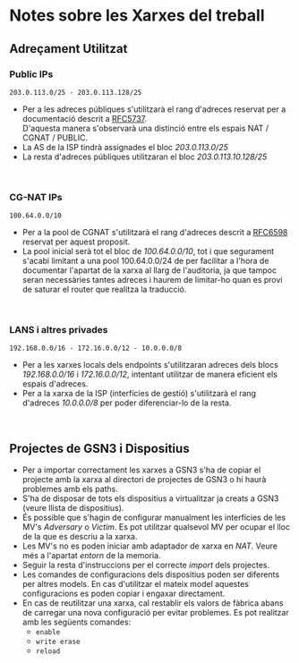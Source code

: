 # Notes sobre les Xarxes del treball  
  
## Adreçament Utilitzat

### Public IPs  
`203.0.113.0/25 - 203.0.113.128/25`

- Per a les adreces públiques s'utilitzarà el rang d'adreces reservat per a documentació descrit a [RFC5737](https://www.rfc-editor.org/rfc/rfc5737.html).  
  D'aquesta manera s'observarà una distinció entre els espais NAT / CGNAT / PUBLIC.
- La AS de la ISP tindrà assignades el bloc *203.0.113.0/25*  
- La resta d'adreces públiques utilitzaran el bloc *203.0.113.10.128/25* 
  
&nbsp;  
  
### CG-NAT IPs  
`100.64.0.0/10`

- Per a la pool de CGNAT s'utilitzarà el rang d'adreces descrit a [RFC6598](https://www.rfc-editor.org/rfc/rfc6598.html) reservat per aquest proposit. 
- La pool inicial serà tot el bloc de *100.64.0.0/10*, tot i que segurament s'acabi limitant a una pool 100.64.0.0/24 de per facilitar a l'hora de documentar l'apartat de la xarxa  al llarg de l'auditoria, ja que tampoc seran necessàries tantes adreces i haurem de limitar-ho quan es provi de saturar el router que realitza la traducció.
  
&nbsp;  
   
### LANS i altres privades   
`192.168.0.0/16 - 172.16.0.0/12 - 10.0.0.0/8`

- Per a les xarxes locals dels endpoints s'utilitzaran adreces dels blocs *192.168.0.0/16* i *172.16.0.0/12*, intentant utilitzar de manera eficient els espais d'adreces.  
- Per a la xarxa de la ISP (interfícies de gestió) s'utilitzarà el rang d'adreces *10.0.0.0/8* per poder diferenciar-lo de la resta.

&nbsp;  
   
## Projectes de GSN3 i Dispositius

- Per a importar correctament les xarxes a GSN3 s'ha de copiar el projecte amb la xarxa al directori de projectes de GSN3 o hi haurà problemes amb els paths.  
- S'ha de disposar de tots els dispositius a virtualitzar ja creats a GSN3 (veure llista de dispositius).  
- És possible que s'hagin de configurar manualment les interfícies de les MV's *Adversary* o *Victim*. Es pot utilitzar qualsevol MV per ocupar el lloc de la que es descriu a la xarxa.  
- Les MV's no es poden iniciar amb adaptador de xarxa en *NAT*. Veure més a l'apartat *entorn* de la memoria.  
- Seguir la resta d'instruccions per el correcte *import* dels projectes.  
- Les comandes de configuracions dels dispositius poden ser diferents per altres models. En cas d'utilitzar el mateix model aquestes configuracions es poden copiar i engaxar directament.
- En cas de reutilitzar una xarxa, cal restablir els valors de fàbrica abans de carregar una nova configuració per evitar problemes. Es pot realitzar amb les següents comandes:  
  - `enable`   
  - `write erase`   
  - `reload`  
